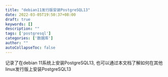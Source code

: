```yaml
---
title: "debian11发行版安装PostgreSQL13"
date: 2022-03-05T19:50:37+08:00
draft: true
keywords: []
description: ""
tags: ['postgresql']
categories: ['数据库']
author: ""
autoCollapseToc: false
---
```


记录了在debian 11系统上安装PostgreSQL13, 也可以通过本文档了解如何在其他linux发行版上安装PostgreSQL13
<!--more-->